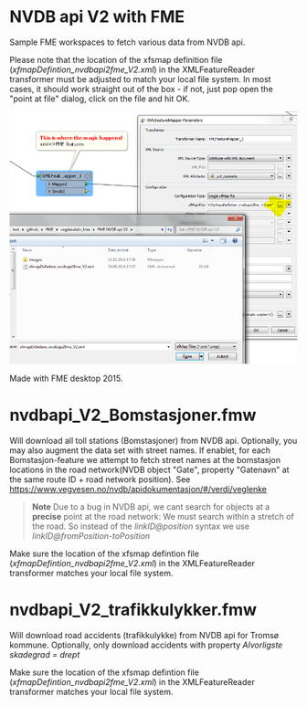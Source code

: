 NVDB api V2 with FME
===============
Sample FME workspaces to fetch various data from NVDB api. 

Please note that the location of the xfsmap definition file (*xfmapDefintion_nvdbapi2fme_V2.xml*) in the XMLFeatureReader transformer must be adjusted to match your local file system. In most cases, it should work straight out of the box - if not, just pop open the "point at file" dialog, click on the file and hit OK.

![Locate xfmapfile in XML Feature M](/images/locate_xfmapfile.png)
 

Made with FME desktop 2015.

# nvdbapi_V2_Bomstasjoner.fmw 

Will download all toll stations (Bomstasjoner) from NVDB api. Optionally, you may also augment the data set with street names. If enablet, for each Bomstasjon-feature we attempt to fetch street names at the bomstasjon locations in the road network(NVDB object "Gate", property "Gatenavn" at the same route ID + road network position). See https://www.vegvesen.no/nvdb/apidokumentasjon/#/verdi/veglenke 

> **Note** Due to a bug in NVDB api, we cant search for objects at a **precise** point at the road network: We must search within a stretch of the road. So instead of the _linkID@position_ syntax we  use _linkID@fromPosition-toPosition_ 
 

Make sure the location of the xfsmap defintion file (*xfmapDefintion_nvdbapi2fme_V2.xml*) in the XMLFeatureReader transformer matches your local file system. 


# nvdbapi_V2_trafikkulykker.fmw 

Will download road accidents (trafikkulykke) from NVDB api for Tromsø kommune. Optionally, only download accidents with property  _Alvorligste skadegrad = drept_

Make sure the location of the xfsmap defintion file (*xfmapDefintion_nvdbapi2fme_V2.xml*) in the XMLFeatureReader transformer matches your local file system. 



